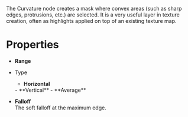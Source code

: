 


The Curvature node creates a mask where convex areas (such as sharp edges, protrusions, etc.) are selected. It is a very useful layer in texture creation, often as highlights applied on top of an existing texture map.



# Properties

- **Range**  
  
- Type
  - **Horizontal**  
  <desc>
  - **Vertical**  
  <desc>
  - **Average**  
  <desc>
- **Falloff**  
  The soft falloff at the maximum edge.



